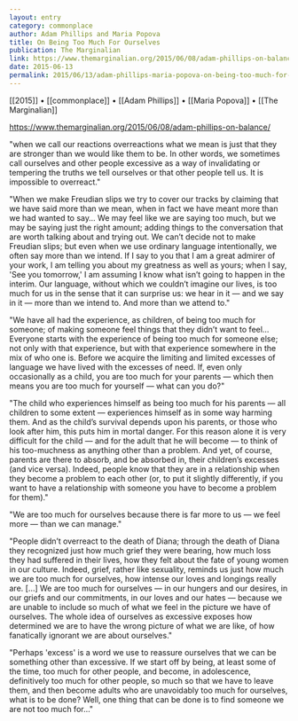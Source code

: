 ```yaml
---
layout: entry
category: commonplace
author: Adam Phillips and Maria Popova
title: On Being Too Much For Ourselves
publication: The Marginalian
link: https://www.themarginalian.org/2015/06/08/adam-phillips-on-balance/
date: 2015-06-13
permalink: 2015/06/13/adam-phillips-maria-popova-on-being-too-much-for-ourselves
---
```


[[2015]] • [[commonplace]] • [[Adam Phillips]] • [[Maria Popova]] • [[The Marginalian]] 

https://www.themarginalian.org/2015/06/08/adam-phillips-on-balance/

"when we call our reactions overreactions what we mean is just that they are stronger than we would like them to be. In other words, we sometimes call ourselves and other people excessive as a way of invalidating or tempering the truths we tell ourselves or that other people tell us. It is impossible to overreact."

"When we make Freudian slips we try to cover our tracks by claiming that we have said more than we mean, when in fact we have meant more than we had wanted to say… We may feel like we are saying too much, but we may be saying just the right amount; adding things to the conversation that are worth talking about and trying out. We can’t decide not to make Freudian slips; but even when we use ordinary language intentionally, we often say more than we intend. If I say to you that I am a great admirer of your work, I am telling you about my greatness as well as yours; when I say, 'See you tomorrow,' I am assuming I know what isn’t going to happen in the interim. Our language, without which we couldn’t imagine our lives, is too much for us in the sense that it can surprise us: we hear in it — and we say in it — more than we intend to. And more than we attend to."

"We have all had the experience, as children, of being too much for someone; of making someone feel things that they didn’t want to feel… Everyone starts with the experience of being too much for someone else; not only with that experience, but with that experience somewhere in the mix of who one is. Before we acquire the limiting and limited excesses of language we have lived with the excesses of need. If, even only occasionally as a child, you are too much for your parents — which then means you are too much for yourself — what can you do?"

"The child who experiences himself as being too much for his parents — all children to some extent — experiences himself as in some way harming them. And as the child’s survival depends upon his parents, or those who look after him, this puts him in mortal danger. For this reason alone it is very difficult for the child — and for the adult that he will become — to think of his too-muchness as anything other than a problem. And yet, of course, parents are there to absorb, and be absorbed in, their children’s excesses (and vice versa). Indeed, people know that they are in a relationship when they become a problem to each other (or, to put it slightly differently, if you want to have a relationship with someone you have to become a problem for them)."

"We are too much for ourselves because there is far more to us — we feel more — than we can manage."

"People didn’t overreact to the death of Diana; through the death of Diana they recognized just how much grief they were bearing, how much loss they had suffered in their lives, how they felt about the fate of young women in our culture. Indeed, grief, rather like sexuality, reminds us just how much we are too much for ourselves, how intense our loves and longings really are. […] We are too much for ourselves — in our hungers and our desires, in our griefs and our commitments, in our loves and our hates — because we are unable to include so much of what we feel in the picture we have of ourselves. The whole idea of ourselves as excessive exposes how determined we are to have the wrong picture of what we are like, of how fanatically ignorant we are about ourselves."

"Perhaps 'excess' is a word we use to reassure ourselves that we can be something other than excessive. If we start off by being, at least some of the time, too much for other people, and become, in adolescence, definitively too much for other people, so much so that we have to leave them, and then become adults who are unavoidably too much for ourselves, what is to be done? Well, one thing that can be done is to find someone we are not too much for…"
